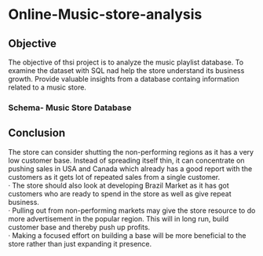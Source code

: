# Online-Music-store-analysis
## Objective
The objective of thsi project is to analyze the music playlist database. To examine the dataset with SQL nad help the store understand its business growth. Provide valuable 
insights from a database containg information related to a music store.
### Schema- Music Store Database
## Conclusion
 The store can consider shutting the non-performing regions as it has a very low customer base. Instead of spreading itself thin, it can concentrate on pushing sales in USA and Canada which already has a good report with the customers as it gets lot of repeated sales from a single customer.<br>
· The store should also look at developing Brazil Market as it has got customers who are ready to spend in the store as well as give repeat business.<br>
· Pulling out from non-performing markets may give the store resource to do more advertisement in the popular region. This will in long run, build customer base and thereby push up profits.<br>
· Making a focused effort on building a base will be more beneficial to the store rather than just expanding it presence.
